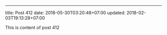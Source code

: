 ---
title: Post 412
date: 2018-05-30T03:20:48+07:00
updated: 2018-02-03T19:13:28+07:00

This is content of post 412